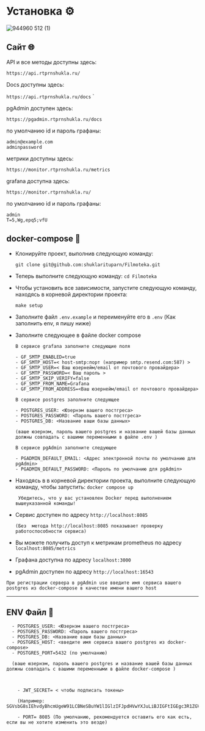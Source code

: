 # Установка ⚙️

![944960 512 (1)](https://github.com/shuklarituparn/Conversion-Microservice/assets/66947051/e31ed3cb-cfa1-454a-b664-5a2e63c579e3)


## Сайт  🌐


API и все методы доступны здесь: 

`https://api.rtprnshukla.ru/`


Docs доступны здесь:

`https://api.rtprnshukla.ru/docs`
`

pgAdmin доступен здесь:

`https://pgadmin.rtprnshukla.ru/docs`


по умолчанию id и пароль графаны:

```
admin@example.com
adminpassword
```




метрики доступны здесь:

`https://monitor.rtprnshukla.ru/metrics`

grafana доступна здесь:


`https://monitor.rtprnshukla.ru/`


по умолчанию id и пароль графаны:  

```
admin
T=5,Wg,epq5;vfU
```





## docker-compose 🚀

* Клонируйте проект, выполнив следующую команду:

  `git clone git@github.com:shuklarituparn/Filmoteka.git`


* Теперь выполните следующую команду:  `cd Filmoteka`



* Чтобы установить все зависимости, запустите следующую команду, находясь в корневой директории проекта:

  ` make setup `


* Заполните файл `.env.example` и переименуйте его в `.env` (Как заполнить env, я пишу ниже)

* Заполните следующее в файле docker compose

      В сервисе grafana заполните следующие поля
      
      - GF_SMTP_ENABLED=true
      - GF_SMTP_HOST=< host-smtp:порт (например smtp.resend.com:587) >
      - GF_SMTP_USER=< Ваш юзернейм/email от почтового провайдера>
      - GF_SMTP_PASSWORD=< Ваш пароль >
      - GF_SMTP_SKIP_VERIFY=false
      - GF_SMTP_FROM_NAME=Grafana
      - GF_SMTP_FROM_ADDRESS=<Ваш юзернейм/email от почтового провайдера>
      
      В сервисе postgres заполните следующее
      
      - POSTGRES_USER: <Юзернэм вашего постгреса>
      - POSTGRES_PASSWORD: <Пароль вашего постгреса>
      - POSTGRES_DB: <Название ваши базы данных>
      
      (ваше юзернэм, пароль вашего postgres и название вашей базы данных должны совпадать с вашими переменными в файле .env )
      
      В сервисе pgAdmin заполните следующее
      
      - PGADMIN_DEFAULT_EMAIL: <Адрес электронной почты по умолчанию для pgAdmin>
      - PGADMIN_DEFAULT_PASSWORD: <Пароль по умолчанию для pgAdmin>

* Находясь в в корневой директории проекта, выполните следующую команду, чтобы запустить: `docker compose up`

  `  Убедитесь, что у вас установлен Docker перед выполнением вышеуказанной команды! `


* Cервис доступен по адресу `http://localhost:8085`

  `(Без  метода http://localhost:8085 показывает проверку работоспособности сервиса)`

* Вы можете получить доступ к метрикам prometheus по адресу `localhost:8085/metrics`

* Графана доступна по адресу `localhost:3000`

* pgAdmin доступен по адресу `http://localhost:16543`

`При регистрации сервера в pgAdmin use введите имя сервиса вашего postgres из docker-compose в качестве имени вашего host `


---



## ENV Файл 📝

      - POSTGRES_USER: <Юзернэм вашего постгреса>
      - POSTGRES_PASSWORD: <Пароль вашего постгреса>
      - POSTGRES_DB: <Название ваши базы данных>
      - POSTGRES_HOST: <введите имя сервиса вашего postgres из docker-compose>
      - POSTGRES_PORT=5432 (по умолчанию)
      
      (ваше юзернэм, пароль вашего postgres и название вашей базы данных должны совпадать с вашими переменными в файле docker-compose )
      
      
     
        - JWT_SECRET= < чтобы подписать токены> 
        
        (Например: SGVsbG8sIEhvdyBhcmUgeW91LCBNeSBuYW1lIGlzIFJpdHVwYXJuLiBJIGFtIGEgc3R1ZGVudCBpbiBNSVBUIGFuZCBBbWJhc3NhZG9yIG9mIFZLIGNvbXBhbnk)

        - PORT= 8085 (По умолчанию, рекомендуется оставить его как есть, если вы не хотите изменить это везде)
        

